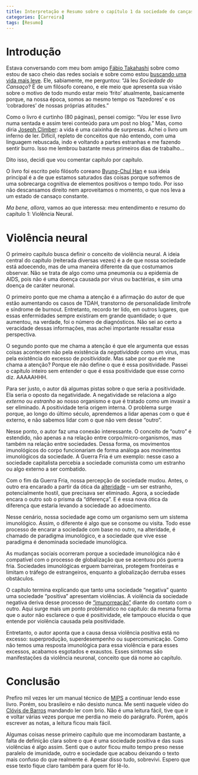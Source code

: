 ```yaml
---
title: Interpretação e Resumo sobre o capítulo 1 da sociedade do cançaso
categories: [Carreira]
tags: [Resumo]
---
```


# Introdução
Estava conversando com meu bom amigo [Fábio Takahashi](https://www.linkedin.com/in/fabioyt/) sobre como estou de saco cheio das redes sociais e sobre como estou [buscando uma vida mais leve](/posts/novos-rumos). Ele, sabiamente, me perguntou: “Já leu *Sociedade do Cansaço*? É de um filósofo coreano, e ele meio que apresenta sua visão sobre o motivo de todo mundo estar meio ‘frito’ atualmente, basicamente porque, na nossa época, somos ao mesmo tempo os ‘fazedores’ e os ‘cobradores’ de nossas próprias atitudes.”

Como o livro é curtinho (80 páginas), pensei comigo: “Vou ler esse livro numa sentada e assim terei conteúdo para um post no blog.” Mas, como diria [Joseph Climber](https://www.youtube.com/watch?v=d88x4qZ_zKU): a vida é uma caixinha de surpresas. Achei o livro um inferno de ler. Difícil, repleto de conceitos que não entendo, com uma linguagem rebuscada, indo e voltando a partes estranhas e me fazendo sentir burro. Isso me lembrou bastante meus primeiros dias de trabalho...

Dito isso, decidi que vou comentar capítulo por capítulo.

O livro foi escrito pelo filósofo coreano [Byung-Chul Han](https://pt.wikipedia.org/wiki/Byung-Chul_Han) e sua ideia principal é a de que estamos saturados das coisas porque sofremos de uma sobrecarga cognitiva de elementos positivos o tempo todo. Por isso não descansamos direito nem aproveitamos o momento, o que nos leva a um estado de cansaço constante.

*Ma bene, allora*, vamos ao que interessa: meu entendimento e resumo do capítulo 1: Violência Neural.

# Violência neural

O primeiro capítulo busca definir o conceito de violência neural. A ideia central do capítulo (reiterada diversas vezes) é a de que nossa sociedade está adoecendo, mas de uma maneira diferente da que costumamos observar. Não se trata de algo como uma pneumonia ou a epidemia de AIDS, pois não é uma doença causada por vírus ou bactérias, e sim uma doença de caráter neuronal.

O primeiro ponto que me chama a atenção é a afirmação do autor de que estão aumentando os casos de TDAH, transtorno de personalidade limítrofe e síndrome de burnout. Entretanto, recordo ter lido, em outros lugares, que essas enfermidades sempre existiram em grande quantidade; o que aumentou, na verdade, foi o número de diagnósticos. Não sei ao certo a veracidade dessas informações, mas achei importante ressaltar essa perspectiva.

O segundo ponto que me chama a atenção é que ele argumenta que essas coisas acontecem não pela existência da *negatividade* como um vírus, mas pela existência do excesso de *positividade*. Mas sabe por que ele me chama a atenção? Porque ele não define o que é essa positividade. Passei o capítulo inteiro sem entender o que é essa positividade que esse corno diz. AAAAAHHH.

Para ser justo, o autor dá algumas pistas sobre o que seria a positividade. Ela seria o oposto da negatividade. A negatividade se relaciona a algo *externo* ou *estranho* ao nosso organismo e que é tratado como um invasir a ser eliminado. A positividade teria origem interna. O problema surge porque, ao longo do último século, aprendemos a lidar apenas com o que é externo, e não sabemos lidar com o que não vem desse “outro”.

Nesse ponto, o autor faz uma conexão interessante. O conceito de “outro” é estendido, não apenas a na relação entre corpo/micro-organismos, mas também na relação entre sociedades. Dessa forma, os movimentos imunológicos do corpo funcionariam de forma análoga aos movimentos imunológicos da sociedade. A Guerra Fria é um exemplo: nesse caso a sociedade capitalista percebia a sociedade comunista como um estranho ou algo externo a ser combatido.

Com o fim da Guerra Fria, nossa percepção de sociedade mudou. Antes, o outro era encarado a partir da ótica da [alteridade](https://www.significados.com.br/alteridade/) – um ser estranho, potencialmente hostil, que precisava ser eliminado. Agora, a sociedade encara o outro sob o prisma da “diferença”. E é essa nova ótica da diferença que estaria levando a sociedade ao adoecimento.

Nesse cenário, nossa sociedade age como um organismo sem um sistema imunológico. Assim, o diferente é algo que se consome ou visita. Todo esse processo de encarar a sociedade com base no outro, na alteridade, é chamado de paradigma imunológico, e a sociedade que vive esse paradigma é denominada sociedade imunológica.

As mudanças sociais ocorreram porque a sociedade imunológica não é compatível com o processo de globalização que se acentuou pós guerra fria. Sociedades imunológicas erguem barreiras, protegem fronteiras e limitam o tráfego de estrangeiros, enquanto a globalização derruba esses obstáculos.

O capítulo termina explicando que tanto uma sociedade “negativa” quanto uma sociedade “positiva” apresentam violências. A violência da sociedade negativa deriva desse processo de [“imunorreação”](https://www.significadosdepalavras.com/imunorreacao) diante do contato com o outro. Aqui surge mais um ponto problemático no capítulo: da mesma forma que o autor não esclarece o que é positividade, ele tampouco elucida o que entende por violência causada pela positividade.

Entretanto, o autor aponta que a causa dessa violência positiva está no excesso: superprodução, superdesempenho ou supercomunicação. Como não temos uma resposta imunológica para essa violência e para esses excessos, acabamos esgotados e exaustos. Esses sintomas são manifestações da violência neuronal, conceito que dá nome ao capítulo.

# Conclusão
Prefiro mil vezes ler um manual técnico de [MIPS](https://pt.wikipedia.org/wiki/Arquitetura_MIPS) a continuar lendo esse livro. Porém, sou brasileiro e não desisto nunca. Me senti naquele vídeo do [Clóvis de Barros](https://www.youtube.com/watch?v=TRPBY_lxJfE) mandando ler com brio. Não é uma leitura fácil, tive que ir e voltar várias vezes porque me perdia no meio do parágrafo. Porém, após escrever as notas, a leitura ficou mais fácil. 

Algumas coisas nesse primeiro capítulo que me incomodaram bastante, a falta de definição clara sobre o que é uma sociedade positiva e das suas violências é algo assim. Senti que o autor ficou muito tempo preso nesse paralelo de imunidade, outro e sociedade que acabou deixando o texto mais confuso do que realmente é. Apesar disso tudo, sobrevivi. Espero que esse texto fique claro também para quem for lê-lo.
